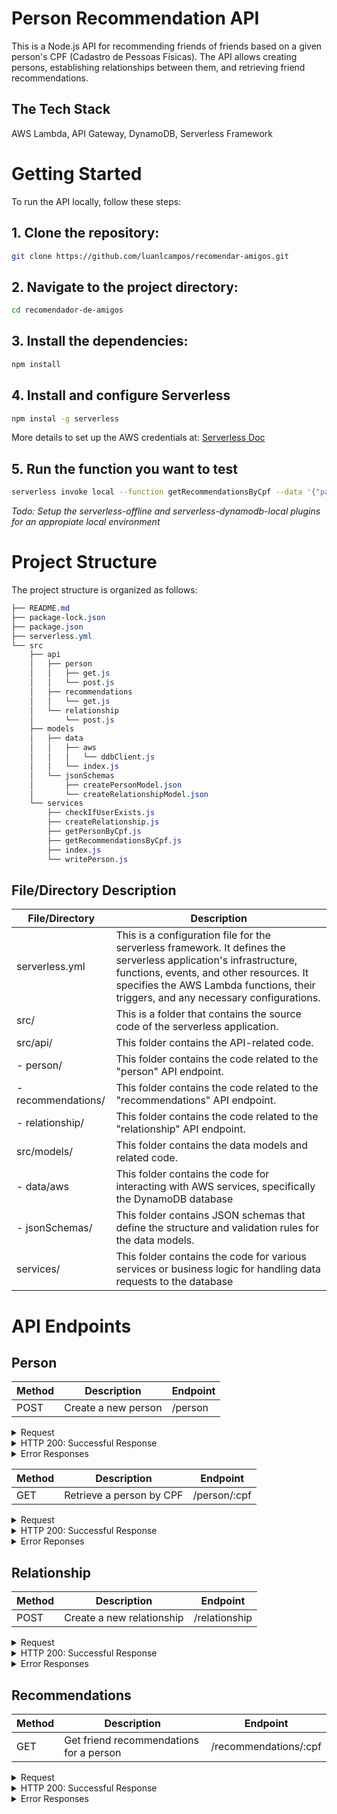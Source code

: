 # Person Recommendation API

This is a Node.js API for recommending friends of friends based on a given person's CPF (Cadastro de Pessoas Físicas). The API allows creating persons, establishing relationships between them, and retrieving friend recommendations.

## The Tech Stack

AWS Lambda, API Gateway, DynamoDB, Serverless Framework

# Getting Started

To run the API locally, follow these steps:

## 1. Clone the repository:

```bash
git clone https://github.com/luanlcampos/recomendar-amigos.git
```

## 2. Navigate to the project directory:

```bash
cd recomendador-de-amigos
```

## 3. Install the dependencies:

```bash
npm install
```

## 4. Install and configure Serverless

```bash
npm instal -g serverless
```

More details to set up the AWS credentials at: [Serverless Doc](https://www.serverless.com/framework/docs/providers/aws/guide/credentials)

## 5. Run the function you want to test

```bash
serverless invoke local --function getRecommendationsByCpf --data '{"pathParameters": {"cpf":"11111111111"}}
```

_Todo: Setup the serverless-offline and serverless-dynamodb-local plugins for an appropiate local environment_

# Project Structure

The project structure is organized as follows:

```css
├── README.md
├── package-lock.json
├── package.json
├── serverless.yml
└── src
    ├── api
    │   ├── person
    │   │   ├── get.js
    │   │   └── post.js
    │   ├── recommendations
    │   │   └── get.js
    │   └── relationship
    │       └── post.js
    ├── models
    │   ├── data
    │   │   ├── aws
    │   │   │   └── ddbClient.js
    │   │   └── index.js
    │   └── jsonSchemas
    │       ├── createPersonModel.json
    │       └── createRelationshipModel.json
    └── services
        ├── checkIfUserExists.js
        ├── createRelationship.js
        ├── getPersonByCpf.js
        ├── getRecommendationsByCpf.js
        ├── index.js
        └── writePerson.js
```

## File/Directory Description

| File/Directory     | Description                                                                                                                                                                                                                                         |
| ------------------ | --------------------------------------------------------------------------------------------------------------------------------------------------------------------------------------------------------------------------------------------------- |
| serverless.yml     | This is a configuration file for the serverless framework. It defines the serverless application's infrastructure, functions, events, and other resources. It specifies the AWS Lambda functions, their triggers, and any necessary configurations. |
| src/               | This is a folder that contains the source code of the serverless application.                                                                                                                                                                       |
| src/api/           | This folder contains the API-related code.                                                                                                                                                                                                          |
| - person/          | This folder contains the code related to the "person" API endpoint.                                                                                                                                                                                 |
| - recommendations/ | This folder contains the code related to the "recommendations" API endpoint.                                                                                                                                                                        |
| - relationship/    | This folder contains the code related to the "relationship" API endpoint.                                                                                                                                                                           |
| src/models/        | This folder contains the data models and related code.                                                                                                                                                                                              |
| - data/aws         | This folder contains the code for interacting with AWS services, specifically the DynamoDB database                                                                                                                                                 |
| - jsonSchemas/     | This folder contains JSON schemas that define the structure and validation rules for the data models.                                                                                                                                               |
| services/          | This folder contains the code for various services or business logic for handling data requests to the database                                                                                                                                     |

# API Endpoints

## Person

| Method | Description         | Endpoint |
| ------ | ------------------- | -------- |
| POST   | Create a new person | /person  |

<details>
<summary> Request </summary>

Using curl

```bash
curl --location '{awsURL}/person' \
--header 'Content-Type: application/json' \
--data '{ "cpf": "77777777777", "name": "Giba" }'
```

Using serverless CLI

```bash
serverless invoke local --function createPerson --data '{ "cpf": "77777777777", "name": "Giba" }'
```

</details>

<details>
<summary>HTTP 200: Successful Response </summary>

```json
{
  "status": "ok",
  "cpf": "77777777777",
  "name": "Giba"
}
```

</details>

<details>
<summary>Error Responses</summary>

### HTTP 400: User already exists

```json
{
  "status": "error",
  "error": {
    "code": 400,
    "message": "Usuário já cadastrado"
  }
}
```

### HTTP 400: Invalid CPF

```json
{
  "status": "error",
  "error": {
    "code": 400,
    "message": "CPF Inválido"
  }
}
```

</details>

| Method | Description              | Endpoint     |
| ------ | ------------------------ | ------------ |
| GET    | Retrieve a person by CPF | /person/:cpf |

<details>
<summary> Request </summary>

Using curl

```bash
curl --location '{awsUrl}/person/77777777777'
```

Using serverless CLI

```bash
serverless invoke local --function getPersonByCpf --data '{"pathParameters": {"cpf":"11111111111"}}'
```

</details>

<details>
<summary> HTTP 200: Successful Response </summary>

```json
{
  "status": "ok",
  "cpf": "77777777777",
  "name": "Giba"
}
```

</details>

<details>
<summary>Error Reponses</summary>

### HTTP 400: User not found

```json
{
  "status": "error",
  "error": {
    "code": 404,
    "message": "Usuário não encontrado"
  }
}
```

</details>

## Relationship

| Method | Description               | Endpoint      |
| ------ | ------------------------- | ------------- |
| POST   | Create a new relationship | /relationship |

<details>
<summary> Request </summary>

Using curl

```bash
curl --location '{awsUrl}/relationship' \
--header 'Content-Type: application/json' \
--data '{ "cpf1": "11111111111", "cpf2": "22222222222" }'
```

Using serverless CLI

```bash
serverless invoke local --function createRelationship --data '{ "cpf1": "11111111111", "cpf2": "22222222222" }'
```

</details>

<details>
<summary>HTTP 200: Successful Response </summary>

```json
{
  "status": "ok",
  "cpf": "77777777777",
  "name": "Giba"
}
```

</details>

<details>
<summary>Error Responses</summary>

### HTTP 404: User not found

```json
{
  "status": "error",
  "error": {
    "code": 404,
    "message": "Usuário não encontrado"
  }
}
```

### HTTP 400: Invalid CPF

```json
{
  "status": "error",
  "error": {
    "code": 400,
    "message": "CPF Inválido"
  }
}
```

</details>

## Recommendations

| Method | Description                             | Endpoint              |
| ------ | --------------------------------------- | --------------------- |
| GET    | Get friend recommendations for a person | /recommendations/:cpf |

<details>
<summary> Request </summary>

Using curl

```bash
curl --location '{awsUrl}/recommendations/11111111111'
```

Using serverless CLI

```bash
serverless invoke local --function getRecommendationsByCpf --data '{"pathParameters": {"cpf":"11111111111"}}'
```

</details>

<details>
<summary>HTTP 200: Successful Response </summary>

```json
{
  "status": "ok",
  "data": ["44444444444", "55555555555"]
}
```

</details>

<details>
<summary>Error Responses</summary>

### Code 404: User not found

```json
{
  "status": "error",
  "error": {
    "code": 404,
    "message": "Usuário não encontrado"
  }
}
```

### Code 400: Invalid CPF

```json
{
  "status": "error",
  "error": {
    "code": 400,
    "message": "CPF Inválido"
  }
}
```

</details>
